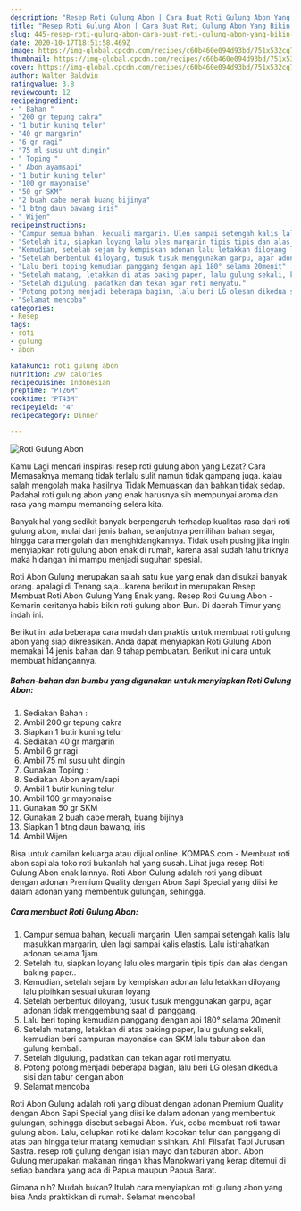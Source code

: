 ```yaml
---
description: "Resep Roti Gulung Abon | Cara Buat Roti Gulung Abon Yang Bikin Ngiler"
title: "Resep Roti Gulung Abon | Cara Buat Roti Gulung Abon Yang Bikin Ngiler"
slug: 445-resep-roti-gulung-abon-cara-buat-roti-gulung-abon-yang-bikin-ngiler
date: 2020-10-17T18:51:58.469Z
image: https://img-global.cpcdn.com/recipes/c60b460e094d93bd/751x532cq70/roti-gulung-abon-foto-resep-utama.jpg
thumbnail: https://img-global.cpcdn.com/recipes/c60b460e094d93bd/751x532cq70/roti-gulung-abon-foto-resep-utama.jpg
cover: https://img-global.cpcdn.com/recipes/c60b460e094d93bd/751x532cq70/roti-gulung-abon-foto-resep-utama.jpg
author: Walter Baldwin
ratingvalue: 3.8
reviewcount: 12
recipeingredient:
- " Bahan "
- "200 gr tepung cakra"
- "1 butir kuning telur"
- "40 gr margarin"
- "6 gr ragi"
- "75 ml susu uht dingin"
- " Toping "
- " Abon ayamsapi"
- "1 butir kuning telur"
- "100 gr mayonaise"
- "50 gr SKM"
- "2 buah cabe merah buang bijinya"
- "1 btng daun bawang iris"
- " Wijen"
recipeinstructions:
- "Campur semua bahan, kecuali margarin. Ulen sampai setengah kalis lalu masukkan margarin, ulen lagi sampai kalis elastis. Lalu istirahatkan adonan selama 1jam"
- "Setelah itu, siapkan loyang lalu oles margarin tipis tipis dan alas dengan baking paper.."
- "Kemudian, setelah sejam by kempiskan adonan lalu letakkan diloyang lalu pipihkan sesuai ukuran loyang"
- "Setelah berbentuk diloyang, tusuk tusuk menggunakan garpu, agar adonan tidak menggembung saat di panggang."
- "Lalu beri toping kemudian panggang dengan api 180° selama 20menit"
- "Setelah matang, letakkan di atas baking paper, lalu gulung sekali, kemudian beri campuran mayonaise dan SKM lalu tabur abon dan gulung kembali."
- "Setelah digulung, padatkan dan tekan agar roti menyatu."
- "Potong potong menjadi beberapa bagian, lalu beri LG olesan dikedua sisi dan tabur dengan abon"
- "Selamat mencoba"
categories:
- Resep
tags:
- roti
- gulung
- abon

katakunci: roti gulung abon 
nutrition: 297 calories
recipecuisine: Indonesian
preptime: "PT26M"
cooktime: "PT43M"
recipeyield: "4"
recipecategory: Dinner

---
```



![Roti Gulung Abon](https://img-global.cpcdn.com/recipes/c60b460e094d93bd/751x532cq70/roti-gulung-abon-foto-resep-utama.jpg)

Kamu Lagi mencari inspirasi resep roti gulung abon yang Lezat? Cara Memasaknya memang tidak terlalu sulit namun tidak gampang juga. kalau salah mengolah maka hasilnya Tidak Memuaskan dan bahkan tidak sedap. Padahal roti gulung abon yang enak harusnya sih mempunyai aroma dan rasa yang mampu memancing selera kita.

Banyak hal yang sedikit banyak berpengaruh terhadap kualitas rasa dari roti gulung abon, mulai dari jenis bahan, selanjutnya pemilihan bahan segar, hingga cara mengolah dan menghidangkannya. Tidak usah pusing jika ingin menyiapkan roti gulung abon enak di rumah, karena asal sudah tahu triknya maka hidangan ini mampu menjadi suguhan spesial.

Roti Abon Gulung merupakan salah satu kue yang enak dan disukai banyak orang. apalagi di Tenang saja…karena berikut in merupakan Resep Membuat Roti Abon Gulung Yang Enak yang. Resep Roti Gulung Abon - Kemarin ceritanya habis bikin roti gulung abon Bun. Di daerah Timur yang indah ini.


Berikut ini ada beberapa cara mudah dan praktis untuk membuat roti gulung abon yang siap dikreasikan. Anda dapat menyiapkan Roti Gulung Abon memakai 14 jenis bahan dan 9 tahap pembuatan. Berikut ini cara untuk membuat hidangannya.

<!--inarticleads1-->

##### Bahan-bahan dan bumbu yang digunakan untuk menyiapkan Roti Gulung Abon:

1. Sediakan  Bahan :
1. Ambil 200 gr tepung cakra
1. Siapkan 1 butir kuning telur
1. Sediakan 40 gr margarin
1. Ambil 6 gr ragi
1. Ambil 75 ml susu uht dingin
1. Gunakan  Toping :
1. Sediakan  Abon ayam/sapi
1. Ambil 1 butir kuning telur
1. Ambil 100 gr mayonaise
1. Gunakan 50 gr SKM
1. Gunakan 2 buah cabe merah, buang bijinya
1. Siapkan 1 btng daun bawang, iris
1. Ambil  Wijen


Bisa untuk camilan keluarga atau dijual online. KOMPAS.com - Membuat roti abon sapi ala toko roti bukanlah hal yang susah. Lihat juga resep Roti Gulung Abon enak lainnya. Roti Abon Gulung adalah roti yang dibuat dengan adonan Premium Quality dengan Abon Sapi Special yang diisi ke dalam adonan yang membentuk gulungan, sehingga. 

<!--inarticleads2-->

##### Cara membuat Roti Gulung Abon:

1. Campur semua bahan, kecuali margarin. Ulen sampai setengah kalis lalu masukkan margarin, ulen lagi sampai kalis elastis. Lalu istirahatkan adonan selama 1jam
1. Setelah itu, siapkan loyang lalu oles margarin tipis tipis dan alas dengan baking paper..
1. Kemudian, setelah sejam by kempiskan adonan lalu letakkan diloyang lalu pipihkan sesuai ukuran loyang
1. Setelah berbentuk diloyang, tusuk tusuk menggunakan garpu, agar adonan tidak menggembung saat di panggang.
1. Lalu beri toping kemudian panggang dengan api 180° selama 20menit
1. Setelah matang, letakkan di atas baking paper, lalu gulung sekali, kemudian beri campuran mayonaise dan SKM lalu tabur abon dan gulung kembali.
1. Setelah digulung, padatkan dan tekan agar roti menyatu.
1. Potong potong menjadi beberapa bagian, lalu beri LG olesan dikedua sisi dan tabur dengan abon
1. Selamat mencoba


Roti Abon Gulung adalah roti yang dibuat dengan adonan Premium Quality dengan Abon Sapi Special yang diisi ke dalam adonan yang membentuk gulungan, sehingga disebut sebagai Abon. Yuk, coba membuat roti tawar gulung abon. Lalu, celupkan roti ke dalam kocokan telur dan panggang di atas pan hingga telur matang kemudian sisihkan. Ahli Filsafat Tapi Jurusan Sastra. resep roti gulung dengan isian mayo dan taburan abon. Abon Gulung merupakan makanan ringan khas Manokwari yang kerap ditemui di setiap bandara yang ada di Papua maupun Papua Barat. 

Gimana nih? Mudah bukan? Itulah cara menyiapkan roti gulung abon yang bisa Anda praktikkan di rumah. Selamat mencoba!
